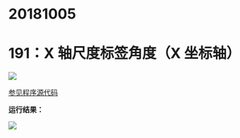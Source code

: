 # 20181005

# 191：X 轴尺度标签角度（X 坐标轴）

<img src="http://image.renkaigis.com/keepcoding/2018100501.png">

<a href="https://github.com/renkaigis/KeepCoding/tree/master/2018/10/05" target="_blank">参见程序源代码</a>

**运行结果：**

<img src="http://image.renkaigis.com/keepcoding/2018100502.png">